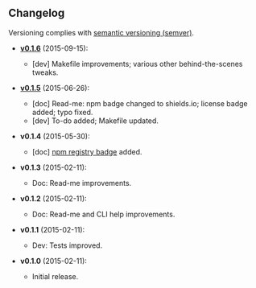 ## Changelog

Versioning complies with [semantic versioning (semver)](http://semver.org/).

<!-- NOTE: An entry template is automatically added each time `make version` is called. Fill in changes afterwards. -->

* **[v0.1.6](https://github.com/mklement0/rreadlink/compare/v0.1.5...v0.1.6)** (2015-09-15):
  * [dev] Makefile improvements; various other behind-the-scenes tweaks.

* **[v0.1.5](https://github.com/mklement0/rreadlink/compare/v0.1.4...v0.1.5)** (2015-06-26):
  * [doc] Read-me: npm badge changed to shields.io; license badge added; typo fixed.
  * [dev] To-do added; Makefile updated.

* **v0.1.4** (2015-05-30):
  * [doc] [npm registry badge](https://badge.fury.io) added.

* **v0.1.3** (2015-02-11):
  * Doc: Read-me improvements.

* **v0.1.2** (2015-02-11):
  * Doc: Read-me and CLI help improvements.

* **v0.1.1** (2015-02-11):
  * Dev: Tests improved.

* **v0.1.0** (2015-02-11):
  * Initial release.

